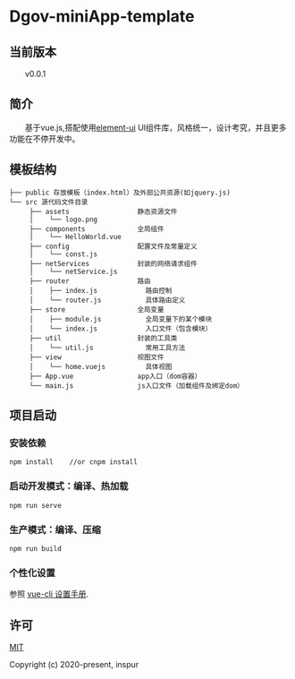 # Dgov-miniApp-template
## 当前版本
&emsp;&emsp;v0.0.1
## 简介
&emsp;&emsp;基于vue.js,搭配使用[element-ui](https://element.eleme.cn/#/zh-CN/component/installation) UI组件库，风格统一，设计考究，并且更多功能在不停开发中。
## 模板结构
```shell
├── public 存放模板（index.html）及外部公共资源(如jquery.js)
└── src 源代码文件目录
     ├── assets                 静态资源文件
     │    └── logo.png
     ├── components             全局组件
     │    └── HelloWorld.vue
     ├── config                 配置文件及常量定义
     │    └── const.js
     ├── netServices            封装的网络请求组件
     │    └── netService.js
     ├── router                 路由
     │    ├── index.js            路由控制
     │    └── router.js           具体路由定义
     ├── store                  全局变量
     │    ├── module.js           全局变量下的某个模块
     │    └── index.js            入口文件（包含模块）
     ├── util                   封装的工具类
     │    └── util.js             常用工具方法
     ├── view                   视图文件
     │    └── home.vuejs          具体视图
     ├── App.vue                app入口（dom容器）
     └── main.js                js入口文件（加载组件及绑定dom）
```
## 项目启动
### 安装依赖
```
npm install    //or cnpm install
```
### 启动开发模式：编译、热加载
```
npm run serve
```
### 生产模式：编译、压缩
```
npm run build
```
### 个性化设置
参照 [vue-cli 设置手册](https://cli.vuejs.org/config/).


## 许可
[MIT](http://opensource.org/licenses/MIT)

Copyright (c) 2020-present, inspur